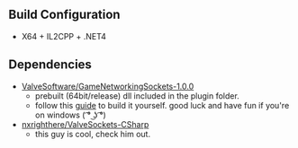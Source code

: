 
## Build Configuration
* X64 + IL2CPP + .NET4  
## Dependencies 
* [ValveSoftware/GameNetworkingSockets-1.0.0](https://github.com/ValveSoftware/GameNetworkingSockets/releases)
  * prebuilt (64bit/release) dll included in the plugin folder. 
  * follow this [guide](https://github.com/ValveSoftware/GameNetworkingSockets/blob/master/BUILDING.md) to build it yourself. good luck and have fun if you're on windows ( ͡° ͜ʖ ͡°)
* [nxrighthere/ValveSockets-CSharp](nxrighthere/ValveSockets-CSharp)
  * this guy is cool, check him out.
